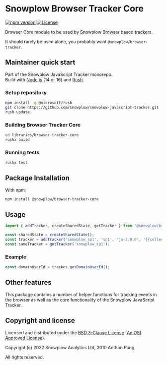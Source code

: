 # Snowplow Browser Tracker Core

[![npm version][npm-image]][npm-url]
[![License][license-image]](LICENSE)

Browser Core module to be used by Snowplow Browser based trackers.

It should rarely be used alone, you probably want `@snowplow/browser-tracker`.

## Maintainer quick start

Part of the Snowplow JavaScript Tracker monorepo.  
Build with [Node.js](https://nodejs.org/en/) (14 or 16) and [Rush](https://rushjs.io/).

### Setup repository

```bash
npm install -g @microsoft/rush 
git clone https://github.com/snowplow/snowplow-javascript-tracker.git
rush update
```

### Building Browser Tracker Core

```bash
cd libraries/browser-tracker-core
rushx build
```

### Running tests

```bash
rushx test
```

## Package Installation

With npm:

```bash
npm install @snowplow/browser-tracker-core
```

## Usage

```js
import { addTracker, createSharedState, getTracker } from '@snowplow/browser-tracker-core';

const sharedState = createSharedState();
const tracker = addTracker('snowplow_sp1', 'sp1', 'js-3.0.0', '{{collector}}', sharedState, {}); // Also stores reference at module level
const sameTracker = getTracker('snowplow_sp1');
```

### Example

```js
const domainUserId = tracker.getDomainUserId();
```

## Other features

This package contains a number of helper functions for tracking events in the browser as well as the core functionality of the Snowplow JavaScript Tracker.

## Copyright and license

Licensed and distributed under the [BSD 3-Clause License](LICENSE) ([An OSI Approved License][osi]).

Copyright (c) 2022 Snowplow Analytics Ltd, 2010 Anthon Pang.

All rights reserved.

[npm-url]: https://www.npmjs.com/package/@snowplow/tracker-core
[npm-image]: https://img.shields.io/npm/v/@snowplow/tracker-core
[docs]: https://docs.snowplowanalytics.com/docs/collecting-data/collecting-from-own-applications/javascript-tracker/
[osi]: https://opensource.org/licenses/BSD-3-Clause
[license-image]: https://img.shields.io/npm/l/@snowplow/browser-tracker-core
